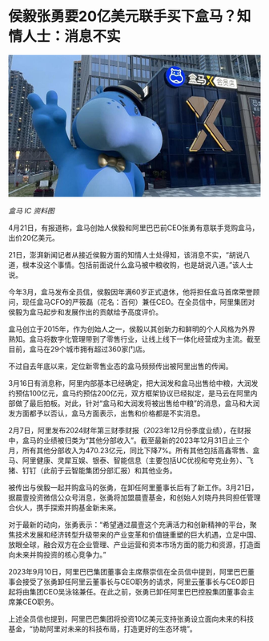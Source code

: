 # 侯毅张勇要20亿美元联手买下盒马？知情人士：消息不实

![641dc9a6e77d5ce3ad5efd2065723fa6.jpg](https://raw.githubusercontent.com/qqhsx/qqnews_image/main/2024/04/21/侯毅张勇要20亿美元联手买下盒马？知情人士：消息不实/641dc9a6e77d5ce3ad5efd2065723fa6.jpg)

 _盒马 IC 资料图_

4月21日，有报道称，盒马创始人侯毅和阿里巴巴前CEO张勇有意联手竞购盒马，出价20亿美元。

21日，澎湃新闻记者从接近侯毅方面的知情人士处得知，该消息不实，“胡说八道，根本没这个事情。包括前面说什么盒马被中粮收购，也是胡说八道。”该人士说。

今年3月，盒马发布全员信，侯毅因年满60岁正式退休，他将担任盒马首席荣誉顾问，现任盒马CFO的严筱磊（花名：百何）兼任CEO。在全员信中，阿里集团对侯毅为盒马起步和发展作出的贡献给予高度评价。

盒马创立于2015年，作为创始人之一，侯毅以其创新力和鲜明的个人风格为外界熟知。盒马将数字化管理带到了零售行业，让线上线下一体化经营成为主流。截至目前，盒马在29个城市拥有超过360家门店。

不过自去年底以来，定位新零售业态的盒马频频传出被阿里出售的传闻。

3月16日有消息称，阿里内部基本已经确定，把大润发和盒马出售给中粮，大润发约预估100亿元，盒马约预估200亿元，双方框架协议已经拟定，是马云在阿里内部做了最后拍板。对此，针对“盒马和大润发将被出售给中粮”的消息，盒马和大润发方面都予以否认，盒马方面表示，出售和价格都是不实消息。

2月7日，阿里发布2024财年第三财季财报（2023年12月份季度业绩），在财报中，盒马的业绩被归类为“其他分部收入”。截至最新的2023年12月31日止三个月，所有其他分部收入为470.23亿元，同比下降7%。所有其他包括高鑫零售、盒马、阿里健康、灵犀互娱、银泰、智能信息（主要包括UC优视和夸克业务）、飞猪、钉钉（此前于云智能集团分部汇报）和其他业务。

被传出与侯毅一起并购盒马的张勇，在卸任阿里董事长后有了新工作。3月21日，据晨壹投资微信公众号消息，张勇将加盟晨壹基金，和创始人刘晓丹共同担任管理合伙人，携手探索并购基金新未来。

对于最新的动向，张勇表示：“希望通过晨壹这个充满活力和创新精神的平台，聚焦技术发展和经济转型升级带来的产业变革和价值链重塑的巨大机遇，立足中国、放眼全球，融合双方在企业管理、产业运营和资本市场方面的能力和资源，打造面向未来并购投资的核心竞争力。”

2023年9月10日，阿里巴巴集团董事会主席蔡崇信在全员信中提到，阿里巴巴董事会接受了张勇卸任阿里云董事长与CEO职务的请求，阿里云董事长与CEO即日起将由集团CEO吴泳铭兼任。在此之前，张勇已卸任阿里巴巴控股集团董事会主席兼CEO职务。

上述全员信也提到，阿里巴巴集团将投资10亿美元支持张勇设立面向未来的科技基金，“协助阿里对未来的科技布局，打造更好的生态环境”。

